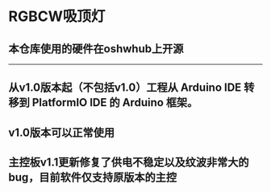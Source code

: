 # RGBCW吸顶灯

## 本仓库使用的硬件在oshwhub上开源

<hr>
 
## 从v1.0版本起（不包括v1.0）工程从 Arduino IDE 转移到  PlatformIO IDE 的 Arduino 框架。

## v1.0版本可以正常使用

## 主控板v1.1更新修复了供电不稳定以及纹波非常大的bug，目前软件仅支持原版本的主控
